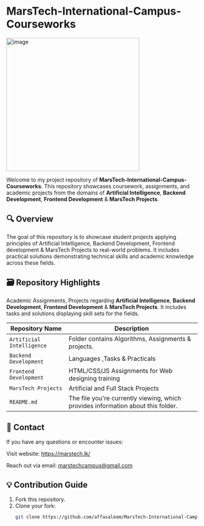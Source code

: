 # MarsTech-International-Campus-Courseworks
<img width="350" height="350" alt="image" src="https://github.com/user-attachments/assets/c49741a4-8540-4389-80e9-7f0702c6c8de" />

Welcome to my project repository of **MarsTech-International-Campus-Courseworks**. This repository showcases coursework, assignments, and academic projects from the domains of **Artificial Intelligence**, **Backend Development**, **Frontend Development** & **MarsTech Projects**.

## 🔍 Overview

The goal of this repository is to showcase student projects applying principles of Artificial Intelligence, Backend Development, Frontend development & MarsTech Projects to real-world problems. It includes practical solutions demonstrating technical skills and academic knowledge across these fields.

## 🗃 Repository Highlights
Academic Assignments, Projects regarding **Artificial Intelligence**, **Backend Development**, **Frontend Development** & **MarsTech Projects**. It includes tasks and solutions displaying skill sets for the fields.

| Repository Name           | Description                                            |
|---------------------------|--------------------------------------------------------|
| `Artificial Intelligence` | Folder contains Algorithms, Assignments & projects. |
| `Backend Development`      | Languages ,Tasks & Practicals       |
| `Frontend Development`        | HTML/CSS/JS Assignments for Web designing training     |
| `MarsTech Projects`   | Artificial and Full Stack Projects             |
| `README.md`               | The file you're currently viewing, which provides information about this folder. |

## 📩 Contact
If you have any questions or encounter issues:

Visit website: https://marstech.lk/

Reach out via email: marstechcampus@gmail.com

## 💡 Contribution Guide
1. Fork this repository.
2. Clone your fork:
   ```bash
   git clone https://github.com/affasaleem/MarsTech-International-Campus-Courseworks.git
